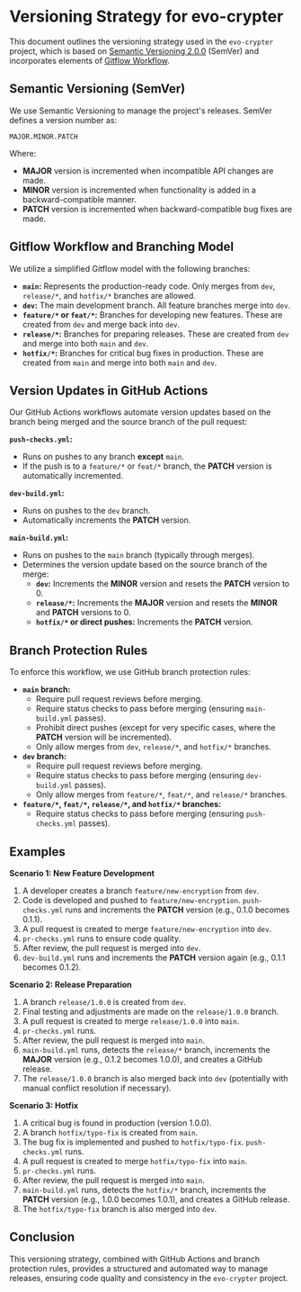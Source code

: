 # Versioning Strategy for evo-crypter

This document outlines the versioning strategy used in the `evo-crypter` project, which is based on [Semantic Versioning 2.0.0](https://semver.org/) (SemVer) and incorporates elements of [Gitflow Workflow](https://www.atlassian.com/git/tutorials/comparing-workflows/gitflow-workflow).

## Semantic Versioning (SemVer)

We use Semantic Versioning to manage the project's releases. SemVer defines a version number as:

`MAJOR.MINOR.PATCH`

Where:

*   **MAJOR** version is incremented when incompatible API changes are made.
*   **MINOR** version is incremented when functionality is added in a backward-compatible manner.
*   **PATCH** version is incremented when backward-compatible bug fixes are made.

## Gitflow Workflow and Branching Model

We utilize a simplified Gitflow model with the following branches:

*   **`main`:** Represents the production-ready code. Only merges from `dev`, `release/*`, and `hotfix/*` branches are allowed.
*   **`dev`:** The main development branch. All feature branches merge into `dev`.
*   **`feature/*` or `feat/*`:** Branches for developing new features. These are created from `dev` and merge back into `dev`.
*   **`release/*`:** Branches for preparing releases. These are created from `dev` and merge into both `main` and `dev`.
*   **`hotfix/*`:** Branches for critical bug fixes in production. These are created from `main` and merge into both `main` and `dev`.

## Version Updates in GitHub Actions

Our GitHub Actions workflows automate version updates based on the branch being merged and the source branch of the pull request:

**`push-checks.yml`:**

*   Runs on pushes to any branch **except** `main`.
*   If the push is to a `feature/*` or `feat/*` branch, the **PATCH** version is automatically incremented.

**`dev-build.yml`:**

*   Runs on pushes to the `dev` branch.
*   Automatically increments the **PATCH** version.

**`main-build.yml`:**

*   Runs on pushes to the `main` branch (typically through merges).
*   Determines the version update based on the source branch of the merge:
    *   **`dev`:** Increments the **MINOR** version and resets the **PATCH** version to 0.
    *   **`release/*`:** Increments the **MAJOR** version and resets the **MINOR** and **PATCH** versions to 0.
    *   **`hotfix/*` or direct pushes:** Increments the **PATCH** version.

## Branch Protection Rules

To enforce this workflow, we use GitHub branch protection rules:

*   **`main` branch:**
    *   Require pull request reviews before merging.
    *   Require status checks to pass before merging (ensuring `main-build.yml` passes).
    *   Prohibit direct pushes (except for very specific cases, where the **PATCH** version will be incremented).
    *   Only allow merges from `dev`, `release/*`, and `hotfix/*` branches.
*   **`dev` branch:**
    *   Require pull request reviews before merging.
    *   Require status checks to pass before merging (ensuring `dev-build.yml` passes).
    *   Only allow merges from `feature/*`, `feat/*`, and `release/*` branches.
*   **`feature/*`, `feat/*`, `release/*`, and `hotfix/*` branches:**
    *   Require status checks to pass before merging (ensuring `push-checks.yml` passes).

## Examples

**Scenario 1: New Feature Development**

1. A developer creates a branch `feature/new-encryption` from `dev`.
2. Code is developed and pushed to `feature/new-encryption`. `push-checks.yml` runs and increments the **PATCH** version (e.g., 0.1.0 becomes 0.1.1).
3. A pull request is created to merge `feature/new-encryption` into `dev`.
4. `pr-checks.yml` runs to ensure code quality.
5. After review, the pull request is merged into `dev`.
6. `dev-build.yml` runs and increments the **PATCH** version again (e.g., 0.1.1 becomes 0.1.2).

**Scenario 2: Release Preparation**

1. A branch `release/1.0.0` is created from `dev`.
2. Final testing and adjustments are made on the `release/1.0.0` branch.
3. A pull request is created to merge `release/1.0.0` into `main`.
4. `pr-checks.yml` runs.
5. After review, the pull request is merged into `main`.
6. `main-build.yml` runs, detects the `release/*` branch, increments the **MAJOR** version (e.g., 0.1.2 becomes 1.0.0), and creates a GitHub release.
7. The `release/1.0.0` branch is also merged back into `dev` (potentially with manual conflict resolution if necessary).

**Scenario 3: Hotfix**

1. A critical bug is found in production (version 1.0.0).
2. A branch `hotfix/typo-fix` is created from `main`.
3. The bug fix is implemented and pushed to `hotfix/typo-fix`. `push-checks.yml` runs.
4. A pull request is created to merge `hotfix/typo-fix` into `main`.
5. `pr-checks.yml` runs.
6. After review, the pull request is merged into `main`.
7. `main-build.yml` runs, detects the `hotfix/*` branch, increments the **PATCH** version (e.g., 1.0.0 becomes 1.0.1), and creates a GitHub release.
8. The `hotfix/typo-fix` branch is also merged into `dev`.

## Conclusion

This versioning strategy, combined with GitHub Actions and branch protection rules, provides a structured and automated way to manage releases, ensuring code quality and consistency in the `evo-crypter` project.
